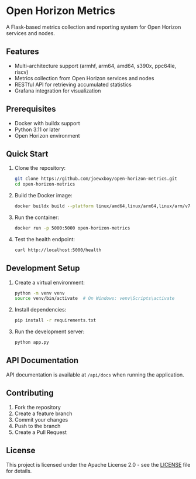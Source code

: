 # Open Horizon Metrics

A Flask-based metrics collection and reporting system for Open Horizon services and nodes.

## Features

- Multi-architecture support (armhf, arm64, amd64, s390x, ppc64le, riscv)
- Metrics collection from Open Horizon services and nodes
- RESTful API for retrieving accumulated statistics
- Grafana integration for visualization

## Prerequisites

- Docker with buildx support
- Python 3.11 or later
- Open Horizon environment

## Quick Start

1. Clone the repository:
   ```bash
   git clone https://github.com/joewxboy/open-horizon-metrics.git
   cd open-horizon-metrics
   ```

2. Build the Docker image:
   ```bash
   docker buildx build --platform linux/amd64,linux/arm64,linux/arm/v7,linux/s390x,linux/ppc64le,linux/riscv64 -t open-horizon-metrics .
   ```

3. Run the container:
   ```bash
   docker run -p 5000:5000 open-horizon-metrics
   ```

4. Test the health endpoint:
   ```bash
   curl http://localhost:5000/health
   ```

## Development Setup

1. Create a virtual environment:
   ```bash
   python -m venv venv
   source venv/bin/activate  # On Windows: venv\Scripts\activate
   ```

2. Install dependencies:
   ```bash
   pip install -r requirements.txt
   ```

3. Run the development server:
   ```bash
   python app.py
   ```

## API Documentation

API documentation is available at `/api/docs` when running the application.

## Contributing

1. Fork the repository
2. Create a feature branch
3. Commit your changes
4. Push to the branch
5. Create a Pull Request

## License

This project is licensed under the Apache License 2.0 - see the [LICENSE](LICENSE) file for details.
